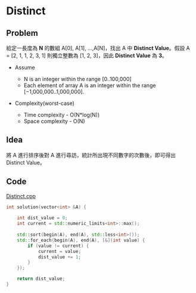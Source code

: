 # Distinct

## Problem

給定一長度為 **N** 的數組 A[0], A[1], ...,A[N]，找出 A 中 **Distinct Value**。假設 A = [2, 1, 1, 2, 3, 1] 則獨立整數為 [1, 2, 3]，因此 **Distinct Value** 為 **3**。

- Assume
  - N is an integer within the range [0..100,000]
  - Each element of array A is an integer within the range [−1,000,000..1,000,000].

- Complexity(worst-case)
  - Time complexity - O(N*log(N))
  - Space complexity - O(N)

## Idea

將 A 進行排序後對 A 進行尋訪，統計所出現不同數字的次數後，即可得出 Distinct Value。

## Code

[Distinct.cpp](Distinct.cpp)

```cpp
int solution(vector<int> &A) {
    
    int dist_value = 0;
    int current = std::numeric_limits<int>::max();
    
    std::sort(begin(A), end(A), std::less<int>());
    std::for_each(begin(A), end(A), [&](int value) {
        if (value != current) {
            current = value;
            dist_value += 1;
        }
    });

    return dist_value;
}
```
